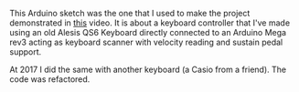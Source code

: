 This Arduino sketch was the one that I used to make the project demonstrated
in [this](https://www.youtube.com/watch?v=z840N9P-T2k) video.
It is about a keyboard controller that I've made using an old Alesis QS6 Keyboard
directly connected to an Arduino Mega rev3 acting as keyboard scanner with 
velocity reading and sustain pedal support.

At 2017 I did the same with another keyboard (a Casio from a friend). The code was refactored.